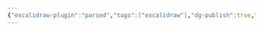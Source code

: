```yaml
---
{"excalidraw-plugin":"parsed","tags":["excalidraw"],"dg-publish":true,"permalink":"/0-class-notes/excalidraw/","dgPassFrontmatter":true,"created":"2023-10-11T20:28:45.255+08:00"}
---
```

<style> .container {font-family: sans-serif; text-align: center;} .button-wrapper button {z-index: 1;height: 40px; width: 100px; margin: 10px;padding: 5px;} .excalidraw .App-menu_top .buttonList { display: flex;} .excalidraw-wrapper { height: 800px; margin: 50px; position: relative;} :root[dir="ltr"] .excalidraw .layer-ui__wrapper .zen-mode-transition.App-menu_bottom--transition-left {transform: none;} </style><script src="https://cdn.jsdelivr.net/npm/react@17/umd/react.production.min.js"></script><script src="https://cdn.jsdelivr.net/npm/react-dom@17/umd/react-dom.production.min.js"></script><script type="text/javascript" src="https://cdn.jsdelivr.net/npm/@excalidraw/excalidraw@0/dist/excalidraw.production.min.js"></script><div id="整体结构excalidraw.md"></div><script>(function(){const InitialData={"type":"excalidraw","version":2,"source":"https://github.com/zsviczian/obsidian-excalidraw-plugin/releases/tag/1.9.23","elements":[{"type":"rectangle","version":749,"versionNonce":517088011,"isDeleted":false,"id":"JAy6OBfOfk6vwHnV0q2ui","fillStyle":"hachure","strokeWidth":1,"strokeStyle":"solid","roughness":1,"opacity":100,"angle":0,"x":-261.0895349620223,"y":-673.5708482598751,"strokeColor":"#1e1e1e","backgroundColor":"#a5d8ff","width":597.5511532738095,"height":716.1904761904761,"seed":1259997010,"groupIds":[],"frameId":null,"roundness":null,"boundElements":[],"updated":1697185457065,"link":null,"locked":false},{"type":"rectangle","version":397,"versionNonce":152938277,"isDeleted":false,"id":"deMQ75UFXYq1o5h-VV9Mh","fillStyle":"hachure","strokeWidth":1,"strokeStyle":"solid","roughness":1,"opacity":100,"angle":0,"x":-913.9544393233062,"y":-836.6138671475869,"strokeColor":"#1971c2","backgroundColor":"transparent","width":1266.5463428557525,"height":968.0934259357657,"seed":781068434,"groupIds":[],"frameId":null,"roundness":{"type":3},"boundElements":[],"updated":1697185457066,"link":null,"locked":false},{"type":"rectangle","version":316,"versionNonce":1582270891,"isDeleted":false,"id":"6Pr1p4zAPwaTqX5lw3N7R","fillStyle":"hachure","strokeWidth":1,"strokeStyle":"solid","roughness":1,"opacity":100,"angle":0,"x":-269.1880454664316,"y":-764.472374128531,"strokeColor":"#6741d9","backgroundColor":"transparent","width":609.4570302269213,"height":876.0967631164538,"seed":1733973198,"groupIds":[],"frameId":null,"roundness":{"type":3},"boundElements":[],"updated":1697185457066,"link":null,"locked":false},{"type":"text","version":27,"versionNonce":394754693,"isDeleted":false,"id":"4NU4nigT","fillStyle":"hachure","strokeWidth":1,"strokeStyle":"solid","roughness":1,"opacity":100,"angle":0,"x":-253.54409906052797,"y":-701.2102100881904,"strokeColor":"#1e1e1e","backgroundColor":"transparent","width":209.7998504638672,"height":25,"seed":1930207186,"groupIds":[],"frameId":null,"roundness":null,"boundElements":[],"updated":1697185457066,"link":null,"locked":false,"fontSize":20,"fontFamily":1,"text":"Oracle VM VirtualBox","rawText":"Oracle VM VirtualBox","textAlign":"left","verticalAlign":"top","containerId":null,"originalText":"Oracle VM VirtualBox","lineHeight":1.25,"baseline":17},{"type":"text","version":110,"versionNonce":581377099,"isDeleted":false,"id":"NUeGDOAW","fillStyle":"hachure","strokeWidth":1,"strokeStyle":"solid","roughness":1,"opacity":100,"angle":0,"x":-352.7177854203029,"y":-821.5376971188105,"strokeColor":"#1971c2","backgroundColor":"transparent","width":133.4519500732422,"height":45,"seed":222256270,"groupIds":[],"frameId":null,"roundness":null,"boundElements":[],"updated":1697185457066,"link":null,"locked":false,"fontSize":36,"fontFamily":1,"text":"Windows","rawText":"Windows","textAlign":"left","verticalAlign":"top","containerId":null,"originalText":"Windows","lineHeight":1.25,"baseline":31},{"type":"text","version":40,"versionNonce":337633765,"isDeleted":false,"id":"tJH3IP52","fillStyle":"hachure","strokeWidth":1,"strokeStyle":"solid","roughness":1,"opacity":100,"angle":0,"x":-245.189456883812,"y":-648.1110329184305,"strokeColor":"#2f9e44","backgroundColor":"transparent","width":141.8398895263672,"height":25,"seed":1950704274,"groupIds":[],"frameId":null,"roundness":null,"boundElements":[{"id":"XM2SzwBPqw-nnB9xrVq9i","type":"arrow"}],"updated":1697185457066,"link":null,"locked":false,"fontSize":20,"fontFamily":1,"text":"KylinServer V10","rawText":"KylinServer V10","textAlign":"left","verticalAlign":"top","containerId":null,"originalText":"KylinServer V10","lineHeight":1.25,"baseline":17},{"type":"diamond","version":579,"versionNonce":666065643,"isDeleted":false,"id":"zGYfTDtee4GZRGbxG5jWd","fillStyle":"hachure","strokeWidth":1,"strokeStyle":"solid","roughness":1,"opacity":100,"angle":0,"x":-889.2389980426606,"y":-829.5444982834151,"strokeColor":"#e03131","backgroundColor":"transparent","width":237.5939941406251,"height":170,"seed":859867858,"groupIds":[],"frameId":null,"roundness":{"type":2},"boundElements":[{"type":"text","id":"655cGuO7"}],"updated":1697185457066,"link":null,"locked":false},{"type":"text","version":543,"versionNonce":1676959045,"isDeleted":false,"id":"655cGuO7","fillStyle":"hachure","strokeWidth":1,"strokeStyle":"solid","roughness":1,"opacity":100,"angle":0,"x":-820.0604625812348,"y":-782.0444982834151,"strokeColor":"#e03131","backgroundColor":"transparent","width":99.43992614746094,"height":75,"seed":1307726670,"groupIds":[],"frameId":null,"roundness":null,"boundElements":[],"updated":1697185457066,"link":null,"locked":false,"fontSize":20,"fontFamily":1,"text":"WLAN \nTCP/IPV4\n192.168.1.1","rawText":"WLAN TCP/IPV4\n192.168.1.1","textAlign":"center","verticalAlign":"middle","containerId":"zGYfTDtee4GZRGbxG5jWd","originalText":"WLAN TCP/IPV4\n192.168.1.1","lineHeight":1.25,"baseline":67},{"type":"diamond","version":334,"versionNonce":1241433483,"isDeleted":false,"id":"dNLi-KEZHMmOGkZMyKEYd","fillStyle":"hachure","strokeWidth":1,"strokeStyle":"solid","roughness":1,"opacity":100,"angle":0,"x":19.381451235984002,"y":-622.9868496399929,"strokeColor":"#1e1e1e","backgroundColor":"transparent","width":312.1804327713817,"height":93.2330322265625,"seed":95289874,"groupIds":[],"frameId":null,"roundness":{"type":2},"boundElements":[{"type":"text","id":"eWCxV7Dp"}],"updated":1697185457066,"link":null,"locked":false},{"type":"text","version":289,"versionNonce":1851944101,"isDeleted":false,"id":"eWCxV7Dp","fillStyle":"hachure","strokeWidth":1,"strokeStyle":"solid","roughness":1,"opacity":100,"angle":0,"x":115.34659574474739,"y":-588.6785915833523,"strokeColor":"#1e1e1e","backgroundColor":"transparent","width":120.15992736816406,"height":25,"seed":1811845330,"groupIds":[],"frameId":null,"roundness":null,"boundElements":[],"updated":1697185457066,"link":null,"locked":false,"fontSize":20,"fontFamily":1,"text":"192.168.1.100","rawText":"192.168.1.100","textAlign":"center","verticalAlign":"middle","containerId":"dNLi-KEZHMmOGkZMyKEYd","originalText":"192.168.1.100","lineHeight":1.25,"baseline":17},{"type":"arrow","version":1001,"versionNonce":2120563717,"isDeleted":false,"id":"tpBe-1k07nx9OSeGMAhQk","fillStyle":"hachure","strokeWidth":1,"strokeStyle":"solid","roughness":1,"opacity":100,"angle":0,"x":-656.0841266008881,"y":-743.1735044719728,"strokeColor":"#e03131","backgroundColor":"transparent","width":563.9882309301197,"height":24.07444027420695,"seed":1487356178,"groupIds":[],"frameId":null,"roundness":{"type":2},"boundElements":[],"updated":1697185572590,"link":null,"locked":false,"startBinding":null,"endBinding":{"elementId":"MCw_tJX1dyzQuTxj4UMrH","gap":2.0398537708758298,"focus":-0.26348087935634124},"lastCommittedPoint":null,"startArrowhead":null,"endArrowhead":"arrow","points":[[0,0],[563.9882309301197,24.07444027420695]]},{"type":"text","version":157,"versionNonce":1394053125,"isDeleted":false,"id":"dXS3GiR5","fillStyle":"hachure","strokeWidth":1,"strokeStyle":"solid","roughness":1,"opacity":100,"angle":0,"x":-377.4331293266548,"y":-755.0659736482704,"strokeColor":"#e03131","backgroundColor":"transparent","width":40,"height":25,"seed":1205888722,"groupIds":[],"frameId":null,"roundness":null,"boundElements":[],"updated":1697185457066,"link":null,"locked":false,"fontSize":20,"fontFamily":1,"text":"共享","rawText":"共享","textAlign":"left","verticalAlign":"top","containerId":null,"originalText":"共享","lineHeight":1.25,"baseline":17},{"type":"ellipse","version":109,"versionNonce":938286795,"isDeleted":false,"id":"nZTMnghWyjd7GEx1O6cPy","fillStyle":"hachure","strokeWidth":1,"strokeStyle":"solid","roughness":1,"opacity":100,"angle":0,"x":-229.36368746227845,"y":-543.1586821790333,"strokeColor":"#2f9e44","backgroundColor":"transparent","width":342.2556023848683,"height":104.66167249177636,"seed":1194331602,"groupIds":[],"frameId":null,"roundness":{"type":2},"boundElements":[],"updated":1697185457066,"link":null,"locked":false},{"type":"text","version":28,"versionNonce":1611745125,"isDeleted":false,"id":"1Zs73DHW","fillStyle":"hachure","strokeWidth":1,"strokeStyle":"solid","roughness":1,"opacity":100,"angle":0,"x":-134.06824671196523,"y":-499.67871150038366,"strokeColor":"#1e1e1e","backgroundColor":"transparent","width":134.639892578125,"height":25,"seed":1699053330,"groupIds":[],"frameId":null,"roundness":null,"boundElements":[],"updated":1697185457066,"link":null,"locked":false,"fontSize":20,"fontFamily":1,"text":"MySQL Server","rawText":"MySQL Server","textAlign":"left","verticalAlign":"top","containerId":null,"originalText":"MySQL Server","lineHeight":1.25,"baseline":17},{"type":"ellipse","version":138,"versionNonce":1511329131,"isDeleted":false,"id":"4LUV8Y-LPkd-O_Lcqfz7M","fillStyle":"hachure","strokeWidth":1,"strokeStyle":"solid","roughness":1,"opacity":100,"angle":0,"x":-238.72991920374147,"y":-423.2876239181469,"strokeColor":"#f08c00","backgroundColor":"transparent","width":339.84966077302624,"height":105.2632863898026,"seed":1063624910,"groupIds":[],"frameId":null,"roundness":{"type":2},"boundElements":[],"updated":1697185457066,"link":null,"locked":false},{"type":"text","version":42,"versionNonce":1201476293,"isDeleted":false,"id":"9AMjosNA","fillStyle":"hachure","strokeWidth":1,"strokeStyle":"solid","roughness":1,"opacity":100,"angle":0,"x":-96.92559148992564,"y":-389.15239571091,"strokeColor":"#1e1e1e","backgroundColor":"transparent","width":51.11994934082031,"height":25,"seed":2042990802,"groupIds":[],"frameId":null,"roundness":null,"boundElements":[],"updated":1697185457066,"link":null,"locked":false,"fontSize":20,"fontFamily":1,"text":"Redis","rawText":"Redis","textAlign":"left","verticalAlign":"top","containerId":null,"originalText":"Redis","lineHeight":1.25,"baseline":17},{"type":"ellipse","version":129,"versionNonce":1518741515,"isDeleted":false,"id":"78nQ5OHpoDrVEK7dqGQ0e","fillStyle":"hachure","strokeWidth":1,"strokeStyle":"solid","roughness":1,"opacity":100,"angle":0,"x":-236.7383165200008,"y":-304.6195487008064,"strokeColor":"#e03131","backgroundColor":"transparent","width":357.89473684210543,"height":123.90978361430916,"seed":986321490,"groupIds":[],"frameId":null,"roundness":{"type":2},"boundElements":[{"type":"text","id":"guXSuSys"}],"updated":1697185457066,"link":null,"locked":false},{"type":"text","version":80,"versionNonce":374895141,"isDeleted":false,"id":"guXSuSys","fillStyle":"hachure","strokeWidth":1,"strokeStyle":"solid","roughness":1,"opacity":100,"angle":0,"x":-73.55583388310646,"y":-254.97338101816968,"strokeColor":"#e03131","backgroundColor":"transparent","width":31.459976196289062,"height":25,"seed":1781650318,"groupIds":[],"frameId":null,"roundness":null,"boundElements":[],"updated":1697185457066,"link":null,"locked":false,"fontSize":20,"fontFamily":1,"text":"Git","rawText":"Git","textAlign":"center","verticalAlign":"middle","containerId":"78nQ5OHpoDrVEK7dqGQ0e","originalText":"Git","lineHeight":1.25,"baseline":17},{"type":"ellipse","version":166,"versionNonce":1866133163,"isDeleted":false,"id":"ZeZSQwwyJulfln39JxqE-","fillStyle":"hachure","strokeWidth":1,"strokeStyle":"solid","roughness":1,"opacity":100,"angle":0,"x":-786.699697164268,"y":-544.791465920614,"strokeColor":"#2f9e44","backgroundColor":"transparent","width":367.5189530222041,"height":108.87213456003292,"seed":113451282,"groupIds":[],"frameId":null,"roundness":{"type":2},"boundElements":[{"type":"text","id":"F6hoLyXn"}],"updated":1697185457066,"link":null,"locked":false},{"type":"text","version":115,"versionNonce":1764812165,"isDeleted":false,"id":"F6hoLyXn","fillStyle":"hachure","strokeWidth":1,"strokeStyle":"solid","roughness":1,"opacity":100,"angle":0,"x":-637.4477541493078,"y":-502.84751095542424,"strokeColor":"#2f9e44","backgroundColor":"transparent","width":69.13992309570312,"height":25,"seed":2005283794,"groupIds":[],"frameId":null,"roundness":null,"boundElements":[],"updated":1697185457066,"link":null,"locked":false,"fontSize":20,"fontFamily":1,"text":"Heidisql","rawText":"Heidisql","textAlign":"center","verticalAlign":"middle","containerId":"ZeZSQwwyJulfln39JxqE-","originalText":"Heidisql","lineHeight":1.25,"baseline":17},{"type":"ellipse","version":194,"versionNonce":719184203,"isDeleted":false,"id":"1qNLDTXOSWidzYKaNADMN","fillStyle":"hachure","strokeWidth":1,"strokeStyle":"solid","roughness":1,"opacity":100,"angle":0,"x":-789.707381169202,"y":-424.4908517141995,"strokeColor":"#f08c00","backgroundColor":"transparent","width":392.78217516447353,"height":105.86477179276312,"seed":1996732626,"groupIds":[],"frameId":null,"roundness":{"type":2},"boundElements":[{"type":"text","id":"nvOiIIjw"}],"updated":1697185457066,"link":null,"locked":false},{"type":"text","version":203,"versionNonce":1667493093,"isDeleted":false,"id":"nvOiIIjw","fillStyle":"hachure","strokeWidth":1,"strokeStyle":"solid","roughness":1,"opacity":100,"angle":0,"x":-709.9456663350676,"y":-383.9873148295325,"strokeColor":"#f08c00","backgroundColor":"transparent","width":233.51980590820312,"height":25,"seed":1679665298,"groupIds":[],"frameId":null,"roundness":null,"boundElements":[],"updated":1697185457066,"link":null,"locked":false,"fontSize":20,"fontFamily":1,"text":"Redis DeskTop manager","rawText":"Redis DeskTop manager","textAlign":"center","verticalAlign":"middle","containerId":"1qNLDTXOSWidzYKaNADMN","originalText":"Redis DeskTop manager","lineHeight":1.25,"baseline":17},{"type":"ellipse","version":162,"versionNonce":1724481515,"isDeleted":false,"id":"WNrXDzdRhpfaKaEugxxFr","fillStyle":"hachure","strokeWidth":1,"strokeStyle":"solid","roughness":1,"opacity":100,"angle":0,"x":-780.083293484169,"y":-296.3842636911337,"strokeColor":"#e03131","backgroundColor":"transparent","width":372.9325143914475,"height":96.84210526315792,"seed":1141565138,"groupIds":[],"frameId":null,"roundness":{"type":2},"boundElements":[{"type":"text","id":"GuEaocdA"}],"updated":1697185457066,"link":null,"locked":false},{"type":"text","version":126,"versionNonce":1686046789,"isDeleted":false,"id":"GuEaocdA","fillStyle":"hachure","strokeWidth":1,"strokeStyle":"solid","roughness":1,"opacity":100,"angle":0,"x":-651.3585295685085,"y":-260.70206572753494,"strokeColor":"#e03131","backgroundColor":"transparent","width":115.77987670898438,"height":25,"seed":1182009614,"groupIds":[],"frameId":null,"roundness":null,"boundElements":[],"updated":1697185457066,"link":null,"locked":false,"fontSize":20,"fontFamily":1,"text":"TortoiseGit","rawText":"TortoiseGit","textAlign":"center","verticalAlign":"middle","containerId":"WNrXDzdRhpfaKaEugxxFr","originalText":"TortoiseGit","lineHeight":1.25,"baseline":17},{"type":"diamond","version":107,"versionNonce":1829259915,"isDeleted":false,"id":"RBWIgsjV7M7-7QkwSSjiL","fillStyle":"hachure","strokeWidth":1,"strokeStyle":"solid","roughness":1,"opacity":100,"angle":0,"x":-430.6095450261099,"y":-529.7538168663375,"strokeColor":"#2f9e44","backgroundColor":"transparent","width":214.1352282072369,"height":70,"seed":154278866,"groupIds":[],"frameId":null,"roundness":{"type":2},"boundElements":[{"type":"text","id":"2NROXQ9P"}],"updated":1697185457066,"link":null,"locked":false},{"type":"text","version":31,"versionNonce":2120202149,"isDeleted":false,"id":"2NROXQ9P","fillStyle":"hachure","strokeWidth":1,"strokeStyle":"solid","roughness":1,"opacity":100,"angle":0,"x":-350.47572424139054,"y":-507.2538168663375,"strokeColor":"#2f9e44","backgroundColor":"transparent","width":53.79997253417969,"height":25,"seed":912797394,"groupIds":[],"frameId":null,"roundness":null,"boundElements":[],"updated":1697185457066,"link":null,"locked":false,"fontSize":20,"fontFamily":1,"text":"3306","rawText":"3306","textAlign":"center","verticalAlign":"middle","containerId":"RBWIgsjV7M7-7QkwSSjiL","originalText":"3306","lineHeight":1.25,"baseline":17},{"type":"diamond","version":65,"versionNonce":1649721643,"isDeleted":false,"id":"4FRjJQJCatMd0uEQ0CuKy","fillStyle":"hachure","strokeWidth":1,"strokeStyle":"solid","roughness":1,"opacity":100,"angle":0,"x":-404.143416325452,"y":-408.851524514364,"strokeColor":"#f08c00","backgroundColor":"transparent","width":179.24830386513156,"height":75.18798828125,"seed":1856517582,"groupIds":[],"frameId":null,"roundness":{"type":2},"boundElements":[{"type":"text","id":"oNhYDWl4"}],"updated":1697185457066,"link":null,"locked":false},{"type":"text","version":18,"versionNonce":724794117,"isDeleted":false,"id":"oNhYDWl4","fillStyle":"hachure","strokeWidth":1,"strokeStyle":"solid","roughness":1,"opacity":100,"angle":0,"x":-339.0113254055558,"y":-383.5545274440515,"strokeColor":"#f08c00","backgroundColor":"transparent","width":49.35997009277344,"height":25,"seed":2129122702,"groupIds":[],"frameId":null,"roundness":null,"boundElements":[],"updated":1697185457066,"link":null,"locked":false,"fontSize":20,"fontFamily":1,"text":"6379","rawText":"6379","textAlign":"center","verticalAlign":"middle","containerId":"4FRjJQJCatMd0uEQ0CuKy","originalText":"6379","lineHeight":1.25,"baseline":17},{"type":"diamond","version":80,"versionNonce":1880712139,"isDeleted":false,"id":"AsfKVS-PJbveXWRQeFIbo","fillStyle":"hachure","strokeWidth":1,"strokeStyle":"solid","roughness":1,"opacity":100,"angle":0,"x":-421.58700699157043,"y":-282.5357350406797,"strokeColor":"#e03131","backgroundColor":"transparent","width":200.90203536184208,"height":71.57894736842104,"seed":382262286,"groupIds":[],"frameId":null,"roundness":{"type":2},"boundElements":[{"type":"text","id":"omHOT7J0"}],"updated":1697185457066,"link":null,"locked":false},{"type":"text","version":16,"versionNonce":1131926117,"isDeleted":false,"id":"omHOT7J0","fillStyle":"hachure","strokeWidth":1,"strokeStyle":"solid","roughness":1,"opacity":100,"angle":0,"x":-335.6014883854849,"y":-259.14099819857444,"strokeColor":"#e03131","backgroundColor":"transparent","width":28.47998046875,"height":25,"seed":1818528142,"groupIds":[],"frameId":null,"roundness":null,"boundElements":[],"updated":1697185457066,"link":null,"locked":false,"fontSize":20,"fontFamily":1,"text":"22","rawText":"22","textAlign":"center","verticalAlign":"middle","containerId":"AsfKVS-PJbveXWRQeFIbo","originalText":"22","lineHeight":1.25,"baseline":17},{"type":"rectangle","version":59,"versionNonce":779137643,"isDeleted":false,"id":"16IiqW9GbAwQCk4UWiVb7","fillStyle":"hachure","strokeWidth":1,"strokeStyle":"solid","roughness":1,"opacity":100,"angle":0,"x":-722.8697543370134,"y":-660.4659686447094,"strokeColor":"#2f9e44","backgroundColor":"transparent","width":233.27730066636036,"height":80.67228429457725,"seed":1341054546,"groupIds":[],"frameId":null,"roundness":{"type":3},"boundElements":[{"type":"text","id":"wOeTZFYz"},{"id":"XM2SzwBPqw-nnB9xrVq9i","type":"arrow"}],"updated":1697185457066,"link":null,"locked":false},{"type":"text","version":26,"versionNonce":872037829,"isDeleted":false,"id":"wOeTZFYz","fillStyle":"hachure","strokeWidth":1,"strokeStyle":"solid","roughness":1,"opacity":100,"angle":0,"x":-670.4910451049075,"y":-632.6298264974207,"strokeColor":"#2f9e44","backgroundColor":"transparent","width":128.51988220214844,"height":25,"seed":2079012238,"groupIds":[],"frameId":null,"roundness":null,"boundElements":[],"updated":1697185457066,"link":null,"locked":false,"fontSize":20,"fontFamily":1,"text":"Xshell7 Xftp7","rawText":"Xshell7 Xftp7","textAlign":"center","verticalAlign":"middle","containerId":"16IiqW9GbAwQCk4UWiVb7","originalText":"Xshell7 Xftp7","lineHeight":1.25,"baseline":17},{"type":"arrow","version":110,"versionNonce":2096470181,"isDeleted":false,"id":"XM2SzwBPqw-nnB9xrVq9i","fillStyle":"hachure","strokeWidth":1,"strokeStyle":"solid","roughness":1,"opacity":100,"angle":0,"x":-482.19729052727075,"y":-621.4743771350585,"strokeColor":"#2f9e44","backgroundColor":"transparent","width":222.52096737132365,"height":9.411764705882433,"seed":1392990606,"groupIds":[],"frameId":null,"roundness":{"type":2},"boundElements":[],"updated":1697185572582,"link":null,"locked":false,"startBinding":{"elementId":"16IiqW9GbAwQCk4UWiVb7","gap":7.3951631433823195,"focus":0.08618592008403635},"endBinding":{"elementId":"tJH3IP52","gap":14.486866272135103,"focus":-0.07177702510105233},"lastCommittedPoint":null,"startArrowhead":null,"endArrowhead":"arrow","points":[[0,0],[222.52096737132365,-9.411764705882433]]},{"type":"rectangle","version":139,"versionNonce":1943551269,"isDeleted":false,"id":"64Vzi5LfYs7J7zmuMT1Lw","fillStyle":"hachure","strokeWidth":1,"strokeStyle":"solid","roughness":1,"opacity":100,"angle":0,"x":-817.6594343691827,"y":-160.29776293469092,"strokeColor":"#1971c2","backgroundColor":"transparent","width":177.6594343691827,"height":40.29776293469092,"seed":46423758,"groupIds":[],"frameId":null,"roundness":{"type":3},"boundElements":[{"type":"text","id":"NkA3mVuB"}],"updated":1697185457066,"link":null,"locked":false},{"type":"text","version":33,"versionNonce":45175723,"isDeleted":false,"id":"NkA3mVuB","fillStyle":"hachure","strokeWidth":1,"strokeStyle":"solid","roughness":1,"opacity":100,"angle":0,"x":-761.7996878877163,"y":-152.64888146734546,"strokeColor":"#1971c2","backgroundColor":"transparent","width":65.93994140625,"height":25,"seed":1776659662,"groupIds":[],"frameId":null,"roundness":null,"boundElements":[],"updated":1697185457066,"link":null,"locked":false,"fontSize":20,"fontFamily":1,"text":"VScode","rawText":"VScode","textAlign":"center","verticalAlign":"middle","containerId":"64Vzi5LfYs7J7zmuMT1Lw","originalText":"VScode","lineHeight":1.25,"baseline":17},{"type":"rectangle","version":355,"versionNonce":981422213,"isDeleted":false,"id":"1OOJlZRapbK30VzL_2Mw-","fillStyle":"hachure","strokeWidth":1,"strokeStyle":"solid","roughness":1,"opacity":100,"angle":0,"x":-622.1771530877977,"y":22.584984188988074,"strokeColor":"#1e1e1e","backgroundColor":"transparent","width":157.35525019551298,"height":42.50672269046811,"seed":1221807762,"groupIds":[],"frameId":null,"roundness":{"type":3},"boundElements":[{"type":"text","id":"Z9K684at"}],"updated":1697185457066,"link":null,"locked":false},{"type":"text","version":344,"versionNonce":742368843,"isDeleted":false,"id":"Z9K684at","fillStyle":"hachure","strokeWidth":1,"strokeStyle":"solid","roughness":1,"opacity":100,"angle":0,"x":-599.2794809929709,"y":31.338345534222128,"strokeColor":"#1e1e1e","backgroundColor":"transparent","width":111.55990600585938,"height":25,"seed":65970962,"groupIds":[],"frameId":null,"roundness":null,"boundElements":[],"updated":1697185457067,"link":null,"locked":false,"fontSize":20,"fontFamily":1,"text":"Node.js18.17","rawText":"Node.js18.17","textAlign":"center","verticalAlign":"middle","containerId":"1OOJlZRapbK30VzL_2Mw-","originalText":"Node.js18.17","lineHeight":1.25,"baseline":17},{"type":"rectangle","version":113,"versionNonce":1974269925,"isDeleted":false,"id":"Nb3oa4ZNfynIWRKLe7YjQ","fillStyle":"hachure","strokeWidth":1,"strokeStyle":"solid","roughness":1,"opacity":100,"angle":0,"x":-820,"y":-100,"strokeColor":"#1e1e1e","backgroundColor":"transparent","width":181.0211071633002,"height":48.36503085748495,"seed":2017192462,"groupIds":[],"frameId":null,"roundness":{"type":3},"boundElements":[{"type":"text","id":"WNMl9afv"}],"updated":1697185457067,"link":null,"locked":false},{"type":"text","version":77,"versionNonce":1101702379,"isDeleted":false,"id":"WNMl9afv","fillStyle":"hachure","strokeWidth":1,"strokeStyle":"solid","roughness":1,"opacity":100,"angle":0,"x":-807.1294076610257,"y":-88.31748457125752,"strokeColor":"#1e1e1e","backgroundColor":"transparent","width":155.27992248535156,"height":25,"seed":1094901518,"groupIds":[],"frameId":null,"roundness":null,"boundElements":[],"updated":1697185457067,"link":null,"locked":false,"fontSize":20,"fontFamily":1,"text":"JDK1.8  JDK20","rawText":"JDK1.8  JDK20","textAlign":"center","verticalAlign":"middle","containerId":"Nb3oa4ZNfynIWRKLe7YjQ","originalText":"JDK1.8  JDK20","lineHeight":1.25,"baseline":17},{"type":"rectangle","version":110,"versionNonce":2137961285,"isDeleted":false,"id":"jVuBZelbY4ERKuED6NMGo","fillStyle":"hachure","strokeWidth":1,"strokeStyle":"solid","roughness":1,"opacity":100,"angle":0,"x":-620,"y":-100,"strokeColor":"#1e1e1e","backgroundColor":"transparent","width":160,"height":40,"seed":491053138,"groupIds":[],"frameId":null,"roundness":{"type":3},"boundElements":[{"type":"text","id":"elWRrpT0"}],"updated":1697185457067,"link":null,"locked":false},{"type":"text","version":64,"versionNonce":2054999947,"isDeleted":false,"id":"elWRrpT0","fillStyle":"hachure","strokeWidth":1,"strokeStyle":"solid","roughness":1,"opacity":100,"angle":0,"x":-595.1999664306641,"y":-92.5,"strokeColor":"#1e1e1e","backgroundColor":"transparent","width":110.39993286132812,"height":25,"seed":1196530190,"groupIds":[],"frameId":null,"roundness":null,"boundElements":[],"updated":1697185457067,"link":null,"locked":false,"fontSize":20,"fontFamily":1,"text":"Maven3.6.3","rawText":"Maven3.6.3","textAlign":"center","verticalAlign":"middle","containerId":"jVuBZelbY4ERKuED6NMGo","originalText":"Maven3.6.3","lineHeight":1.25,"baseline":17},{"type":"rectangle","version":91,"versionNonce":337773221,"isDeleted":false,"id":"EE2AwH1YckgLMTGSqOtRD","fillStyle":"hachure","strokeWidth":1,"strokeStyle":"solid","roughness":1,"opacity":100,"angle":0,"x":-815.1018996465775,"y":-40.54414295014885,"strokeColor":"#1e1e1e","backgroundColor":"transparent","width":167.48308454241067,"height":40,"seed":1818139026,"groupIds":[],"frameId":null,"roundness":{"type":3},"boundElements":[{"type":"text","id":"3W45sU6z"}],"updated":1697185457067,"link":null,"locked":false},{"type":"text","version":47,"versionNonce":955295275,"isDeleted":false,"id":"3W45sU6z","fillStyle":"hachure","strokeWidth":1,"strokeStyle":"solid","roughness":1,"opacity":100,"angle":0,"x":-747.740339370001,"y":-33.04414295014885,"strokeColor":"#1e1e1e","backgroundColor":"transparent","width":32.75996398925781,"height":25,"seed":1035581518,"groupIds":[],"frameId":null,"roundness":null,"boundElements":[],"updated":1697185457067,"link":null,"locked":false,"fontSize":20,"fontFamily":1,"text":"vue","rawText":"vue","textAlign":"center","verticalAlign":"middle","containerId":"EE2AwH1YckgLMTGSqOtRD","originalText":"vue","lineHeight":1.25,"baseline":17},{"type":"rectangle","version":97,"versionNonce":141846021,"isDeleted":false,"id":"q2REz1IbrAXsaWdqNlfPY","fillStyle":"hachure","strokeWidth":1,"strokeStyle":"solid","roughness":1,"opacity":100,"angle":0,"x":-213.28974801807954,"y":-142.81880211208056,"strokeColor":"#1e1e1e","backgroundColor":"transparent","width":173.28974801807954,"height":42.81880211208056,"seed":1787503186,"groupIds":[],"frameId":null,"roundness":{"type":3},"boundElements":[{"type":"text","id":"rdqvKlXm"}],"updated":1697185457067,"link":null,"locked":false},{"type":"text","version":61,"versionNonce":871409867,"isDeleted":false,"id":"rdqvKlXm","fillStyle":"hachure","strokeWidth":1,"strokeStyle":"solid","roughness":1,"opacity":100,"angle":0,"x":-171.3348230446843,"y":-133.90940105604028,"strokeColor":"#1e1e1e","backgroundColor":"transparent","width":89.37989807128906,"height":25,"seed":371491538,"groupIds":[],"frameId":null,"roundness":null,"boundElements":[],"updated":1697185457067,"link":null,"locked":false,"fontSize":20,"fontFamily":1,"text":"net-tools","rawText":"net-tools","textAlign":"center","verticalAlign":"middle","containerId":"q2REz1IbrAXsaWdqNlfPY","originalText":"net-tools","lineHeight":1.25,"baseline":17},{"type":"rectangle","version":69,"versionNonce":1063476581,"isDeleted":false,"id":"lI-QsWD55tOo_zgxmcB-7","fillStyle":"hachure","strokeWidth":1,"strokeStyle":"solid","roughness":1,"opacity":100,"angle":0,"x":0,"y":-140,"strokeColor":"#1e1e1e","backgroundColor":"transparent","width":140,"height":40,"seed":1933072786,"groupIds":[],"frameId":null,"roundness":{"type":3},"boundElements":[{"type":"text","id":"Mzx98T2H"}],"updated":1697185457067,"link":null,"locked":false},{"type":"text","version":18,"versionNonce":1628919659,"isDeleted":false,"id":"Mzx98T2H","fillStyle":"hachure","strokeWidth":1,"strokeStyle":"solid","roughness":1,"opacity":100,"angle":0,"x":47.78002166748047,"y":-132.5,"strokeColor":"#1e1e1e","backgroundColor":"transparent","width":44.43995666503906,"height":25,"seed":1097490,"groupIds":[],"frameId":null,"roundness":null,"boundElements":[],"updated":1697185457067,"link":null,"locked":false,"fontSize":20,"fontFamily":1,"text":"wget","rawText":"wget","textAlign":"center","verticalAlign":"middle","containerId":"lI-QsWD55tOo_zgxmcB-7","originalText":"wget","lineHeight":1.25,"baseline":17},{"type":"rectangle","version":126,"versionNonce":1614571717,"isDeleted":false,"id":"sMjwaS0jYvs8ZFBjxEP2P","fillStyle":"hachure","strokeWidth":1,"strokeStyle":"solid","roughness":1,"opacity":100,"angle":0,"x":-620,"y":-160,"strokeColor":"#e03131","backgroundColor":"transparent","width":158.0962546420816,"height":35,"seed":1357134990,"groupIds":[],"frameId":null,"roundness":{"type":3},"boundElements":[{"type":"text","id":"6cFPitwx"}],"updated":1697185457067,"link":null,"locked":false},{"type":"text","version":70,"versionNonce":514798091,"isDeleted":false,"id":"6cFPitwx","fillStyle":"hachure","strokeWidth":1,"strokeStyle":"solid","roughness":1,"opacity":100,"angle":0,"x":-572.5518406355022,"y":-155,"strokeColor":"#e03131","backgroundColor":"transparent","width":63.19993591308594,"height":25,"seed":1659686030,"groupIds":[],"frameId":null,"roundness":null,"boundElements":[],"updated":1697185457067,"link":null,"locked":false,"fontSize":20,"fontFamily":1,"text":"chrome","rawText":"chrome","textAlign":"center","verticalAlign":"middle","containerId":"sMjwaS0jYvs8ZFBjxEP2P","originalText":"chrome","lineHeight":1.25,"baseline":17},{"type":"text","version":743,"versionNonce":1285359653,"isDeleted":false,"id":"Jq1dEAmB","fillStyle":"hachure","strokeWidth":0.5,"strokeStyle":"solid","roughness":2,"opacity":100,"angle":0,"x":-105.85155598136703,"y":-587.3446121633943,"strokeColor":"#1971c2","backgroundColor":"transparent","width":80,"height":24,"seed":1308073358,"groupIds":[],"frameId":null,"roundness":null,"boundElements":[],"updated":1697185457067,"link":"[[Redis MySQL Git安装]]","locked":false,"fontSize":20,"fontFamily":3,"text":"软件安装","rawText":"软件安装","textAlign":"left","verticalAlign":"top","containerId":null,"originalText":"软件安装","lineHeight":1.2,"baseline":19},{"type":"text","version":78,"versionNonce":498251947,"isDeleted":false,"id":"tHUyELfn","fillStyle":"hachure","strokeWidth":0.5,"strokeStyle":"solid","roughness":2,"opacity":100,"angle":0,"x":-63.674519151010145,"y":-650.6436786161473,"strokeColor":"#1971c2","backgroundColor":"transparent","width":138.59375,"height":24,"seed":965459982,"groupIds":[],"frameId":null,"roundness":null,"boundElements":[],"updated":1697185457067,"link":"[[Linux常用命令]]","locked":false,"fontSize":20,"fontFamily":3,"text":"Linux常用命令","rawText":"Linux常用命令","textAlign":"left","verticalAlign":"top","containerId":null,"originalText":"Linux常用命令","lineHeight":1.2,"baseline":19},{"type":"text","version":145,"versionNonce":1450359685,"isDeleted":false,"id":"4ZMVUlHN","fillStyle":"hachure","strokeWidth":0.5,"strokeStyle":"solid","roughness":2,"opacity":100,"angle":0,"x":-400.43850221529704,"y":-711.0960945387242,"strokeColor":"#1971c2","backgroundColor":"transparent","width":80,"height":24,"seed":1640163538,"groupIds":[],"frameId":null,"roundness":null,"boundElements":[],"updated":1697185457067,"link":"[[网络设置]]","locked":false,"fontSize":20,"fontFamily":3,"text":"网络设置","rawText":"网络设置","textAlign":"left","verticalAlign":"top","containerId":null,"originalText":"网络设置","lineHeight":1.2,"baseline":19},{"type":"text","version":20,"versionNonce":197946187,"isDeleted":false,"id":"zHPl6Iwb","fillStyle":"hachure","strokeWidth":0.5,"strokeStyle":"solid","roughness":2,"opacity":100,"angle":0,"x":-443.94679407660544,"y":-90.71364727401215,"strokeColor":"#1971c2","backgroundColor":"transparent","width":138.59375,"height":24,"seed":105073490,"groupIds":[],"frameId":null,"roundness":null,"boundElements":[],"updated":1697185457067,"link":"Maven常用命令","locked":false,"fontSize":20,"fontFamily":3,"text":"Maven常用命令","rawText":"Maven常用命令","textAlign":"left","verticalAlign":"top","containerId":null,"originalText":"Maven常用命令","lineHeight":1.2,"baseline":19},{"type":"rectangle","version":150,"versionNonce":905642725,"isDeleted":false,"id":"Y91gmpYq4u6UuDgowc5Nh","fillStyle":"hachure","strokeWidth":1,"strokeStyle":"solid","roughness":1,"opacity":100,"angle":0,"x":-615.8486841948769,"y":-41.18960523532155,"strokeColor":"#1e1e1e","backgroundColor":"transparent","width":148.0272274925594,"height":44.08162434895837,"seed":1301507218,"groupIds":[],"frameId":null,"roundness":{"type":3},"boundElements":[{"type":"text","id":"Gt0ngy9y"}],"updated":1697185457067,"link":null,"locked":false},{"type":"text","version":61,"versionNonce":2102839787,"isDeleted":false,"id":"Gt0ngy9y","fillStyle":"hachure","strokeWidth":1,"strokeStyle":"solid","roughness":1,"opacity":100,"angle":0,"x":-557.5650585467417,"y":-31.648793060842365,"strokeColor":"#1e1e1e","backgroundColor":"transparent","width":31.459976196289062,"height":25,"seed":277594322,"groupIds":[],"frameId":null,"roundness":null,"boundElements":[],"updated":1697185457067,"link":null,"locked":false,"fontSize":20,"fontFamily":1,"text":"Git","rawText":"Git","textAlign":"center","verticalAlign":"middle","containerId":"Y91gmpYq4u6UuDgowc5Nh","originalText":"Git","lineHeight":1.25,"baseline":17},{"type":"text","version":37,"versionNonce":1069768261,"isDeleted":false,"id":"58nODL9M","fillStyle":"hachure","strokeWidth":1,"strokeStyle":"solid","roughness":1,"opacity":100,"angle":0,"x":-446.1235983920817,"y":-25.815488791869257,"strokeColor":"#1971c2","backgroundColor":"transparent","width":115.15625,"height":24,"seed":1699637518,"groupIds":[],"frameId":null,"roundness":null,"boundElements":[],"updated":1697185457067,"link":"[[Git常用命令]]","locked":false,"fontSize":20,"fontFamily":3,"text":"Git常用命令","rawText":"Git常用命令","textAlign":"left","verticalAlign":"top","containerId":null,"originalText":"Git常用命令","lineHeight":1.2,"baseline":19},{"type":"text","version":93,"versionNonce":391926923,"isDeleted":false,"id":"VNC1TN4j","fillStyle":"hachure","strokeWidth":1,"strokeStyle":"solid","roughness":1,"opacity":100,"angle":0,"x":-446.93984188166496,"y":33.368035203666636,"strokeColor":"#1971c2","backgroundColor":"transparent","width":162.03125,"height":24,"seed":2030485390,"groupIds":[],"frameId":null,"roundness":null,"boundElements":[],"updated":1697185457067,"link":"[[Node.js常用命令]]","locked":false,"fontSize":20,"fontFamily":3,"text":"Node.js常用命令","rawText":"Node.js常用命令","textAlign":"left","verticalAlign":"top","containerId":null,"originalText":"Node.js常用命令","lineHeight":1.2,"baseline":19},{"type":"diamond","version":388,"versionNonce":1521044901,"isDeleted":false,"id":"MCw_tJX1dyzQuTxj4UMrH","fillStyle":"hachure","strokeWidth":1,"strokeStyle":"solid","roughness":1,"opacity":100,"angle":0,"x":-98.9123818742247,"y":-759.556900273454,"strokeColor":"#e03131","backgroundColor":"transparent","width":284.6258835565476,"height":73.19722493489587,"seed":842889170,"groupIds":[],"frameId":null,"roundness":{"type":2},"boundElements":[{"id":"tpBe-1k07nx9OSeGMAhQk","type":"arrow"},{"type":"text","id":"C9JuRXoC"}],"updated":1697185457067,"link":null,"locked":false},{"type":"text","version":403,"versionNonce":2039974699,"isDeleted":false,"id":"C9JuRXoC","fillStyle":"hachure","strokeWidth":1,"strokeStyle":"solid","roughness":1,"opacity":100,"angle":0,"x":-3.0758801623339025,"y":-735.25759403973,"strokeColor":"#e03131","backgroundColor":"transparent","width":92.63993835449219,"height":25,"seed":440565330,"groupIds":[],"frameId":null,"roundness":null,"boundElements":[],"updated":1697185457067,"link":null,"locked":false,"fontSize":20,"fontFamily":1,"text":"192.168.1.1","rawText":"192.168.1.1","textAlign":"center","verticalAlign":"middle","containerId":"MCw_tJX1dyzQuTxj4UMrH","originalText":"192.168.1.1","lineHeight":1.25,"baseline":17}],"appState":{"theme":"dark","viewBackgroundColor":"#ffffff","currentItemStrokeColor":"#1e1e1e","currentItemBackgroundColor":"#a5d8ff","currentItemFillStyle":"hachure","currentItemStrokeWidth":1,"currentItemStrokeStyle":"solid","currentItemRoughness":1,"currentItemOpacity":100,"currentItemFontFamily":3,"currentItemFontSize":36,"currentItemTextAlign":"left","currentItemStartArrowhead":null,"currentItemEndArrowhead":"arrow","scrollX":1009.4568154679746,"scrollY":887.8095073465566,"zoom":{"value":0.7000000000000001},"currentItemRoundness":"sharp","gridSize":null,"gridColor":{"Bold":"#C9C9C9FF","Regular":"#EDEDEDFF"},"currentStrokeOptions":null,"previousGridSize":null,"frameRendering":{"enabled":true,"clip":true,"name":true,"outline":true}},"files":{}};InitialData.scrollToContent=true;App=()=>{const e=React.useRef(null),t=React.useRef(null),[n,i]=React.useState({width:void 0,height:void 0});return React.useEffect(()=>{i({width:t.current.getBoundingClientRect().width,height:t.current.getBoundingClientRect().height});const e=()=>{i({width:t.current.getBoundingClientRect().width,height:t.current.getBoundingClientRect().height})};return window.addEventListener("resize",e),()=>window.removeEventListener("resize",e)},[t]),React.createElement(React.Fragment,null,React.createElement("div",{className:"excalidraw-wrapper",ref:t},React.createElement(ExcalidrawLib.Excalidraw,{ref:e,width:n.width,height:n.height,initialData:InitialData,viewModeEnabled:!0,zenModeEnabled:!0,gridModeEnabled:!1})))},excalidrawWrapper=document.getElementById("整体结构excalidraw.md");ReactDOM.render(React.createElement(App),excalidrawWrapper);})();</script>